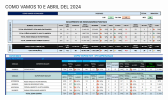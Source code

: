 
<HTML>
  <head>
    COMO VAMOS 10 E ABRIL DEL 2024
  </head>
  <body>
    <div id="una capa">
      <img src="WhatsApp Image 2024-04-10 at 15.57.18.jpeg">
     <img src="Captura de pantalla 2024-04-10 160612.png">
    </div>
  </body>  
</HTML>
